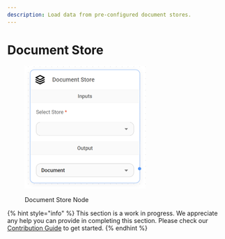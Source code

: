 ```yaml
---
description: Load data from pre-configured document stores.
---
```


# Document Store

<figure><img src="../../../.gitbook/assets/image--6---1---1---1---1---1---1---1-.png" alt="" width="278"><figcaption><p>Document Store Node</p></figcaption></figure>

{% hint style="info" %}
This section is a work in progress. We appreciate any help you can provide in completing this section. Please check our [Contribution Guide](../../../contributing/) to get started.
{% endhint %}
